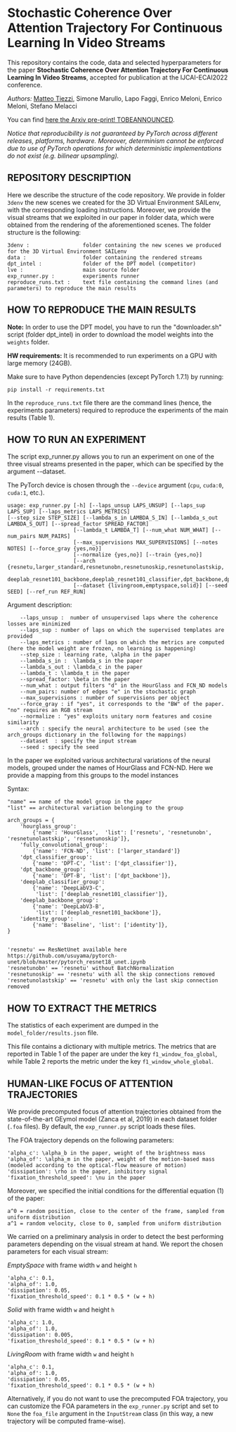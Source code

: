 # Stochastic Coherence Over Attention Trajectory For Continuous Learning In Video Streams

This repository contains the code, data and selected hyperparameters for the paper **Stochastic Coherence Over Attention Trajectory For Continuous Learning In Video Streams**,
accepted for publication at the IJCAI-ECAI2022 conference. 

*Authors:*  [Matteo Tiezzi](https://mtiezzi.github.io/), Simone Marullo, Lapo Faggi,  Enrico Meloni, Enrico Meloni, Stefano Melacci

You can find [ here the Arxiv pre-print! TOBEANNOUNCED](https://arxiv.org/).


_Notice that reproducibility is not guaranteed by PyTorch across different releases, platforms, hardware. Moreover,
determinism cannot be enforced due to use of PyTorch operations for which deterministic implementations do not exist
(e.g. bilinear upsampling)._

REPOSITORY DESCRIPTION
----------------------

Here we describe the structure of the code repository. We provide in folder `3denv` the new scenes we created for the 3D
Virtual Environment SAILenv, with the corresponding loading instructions. Moreover, we provide the visual streams that
we exploited in our paper in folder data, which were obtained from the rendering of the aforementioned scenes.
The folder structure is the following:

    3denv :                 folder containing the new scenes we produced for the 3D Virtual Environment SAILenv 
    data :                  folder containing the rendered streams
    dpt_intel :             folder of the DPT model (competitor)
    lve :                   main source folder
    exp_runner.py :         experiments runner
    reproduce_runs.txt :    text file containing the command lines (and parameters) to reproduce the main results


HOW TO REPRODUCE THE MAIN RESULTS
---------------------------------

**Note:** In order to use the DPT model, you have to run the "downloader.sh" script  (folder dpt_intel)
in order to download the model weights into the `weights` folder.

**HW requirements:** It is recommended to run experiments on a GPU with large memory (24GB).

Make sure to have Python dependencies (except PyTorch 1.7.1) by running:

```
pip install -r requirements.txt
```

In the `reproduce_runs.txt` file there are the command lines (hence, the experiments parameters) required to reproduce
the experiments of the main results (Table 1).

HOW TO RUN AN EXPERIMENT
------------------------
The script exp_runner.py allows you to run an experiment on one of the three visual streams presented in the paper,
which can be specified by the argument --dataset.

The PyTorch device is chosen through the `--device` argument (`cpu`, `cuda:0`,
`cuda:1`, etc.).

    usage: exp_runner.py [-h] [--laps_unsup LAPS_UNSUP] [--laps_sup LAPS_SUP] [--laps_metrics LAPS_METRICS]
    [--step_size STEP_SIZE] [--lambda_s_in LAMBDA_S_IN] [--lambda_s_out LAMBDA_S_OUT] [--spread_factor SPREAD_FACTOR]
                         [--lambda_t LAMBDA_T] [--num_what NUM_WHAT] [--num_pairs NUM_PAIRS]
                         [--max_supervisions MAX_SUPERVISIONS] [--notes NOTES] [--force_gray {yes,no}]
                         [--normalize {yes,no}] [--train {yes,no}]
                         [--arch {resnetu,larger_standard,resnetunobn,resnetunoskip,resnetunolastskip,
                         deeplab_resnet101_backbone,deeplab_resnet101_classifier,dpt_backbone,dpt_classifier,identity}]
                         [--dataset {livingroom,emptyspace,solid}] [--seed SEED] [--ref_run REF_RUN]

Argument description:

        --laps_unsup :  number of unsupervised laps where the coherence losses are minimized
        --laps_sup : number of laps on which the supervised templates are provided
        --laps_metrics : number of laps on which the metrics are computed (here the model weight are frozen, no learning is happening)
        --step_size : learning rate, \alpha in the paper
        --lambda_s_in :  \lambda_s in the paper
        --lambda_s_out : \lambda_c in the paper
        --lambda_t : \lambda_t in the paper
        --spread_factor: \beta in the paper
        --num_what : output filters "d" in the HourGlass and FCN_ND models
        --num_pairs: number of edges "e" in the stochastic graph
        --max_supervisions : number of supervisions per object
        --force_gray : if "yes", it corresponds to the "BW" of the paper. "no" requires an RGB stream
        --normalize : "yes" exploits unitary norm features and cosine similarity
        --arch : specify the neural architecture to be used (see the arch_groups dictionary in the following for the mappings)
        --dataset  : specify the input stream
        --seed : specify the seed

In the paper we exploited various architectural variations of the neural models, grouped under the names of HourGlass
and FCN-ND. Here we provide a mapping from this groups to the model instances

Syntax:

    "name" == name of the model group in the paper
    "list" == architectural variation belonging to the group

    arch_groups = {
        'hourglass_group':
            {'name': 'HourGlass',  'list': ['resnetu', 'resnetunobn', 'resnetunolastskip', 'resnetunoskip']},
        'fully_convolutional_group':
            {'name': 'FCN-ND', 'list': ['larger_standard']}
        'dpt_classifier_group':
            {'name': 'DPT-C', 'list': ['dpt_classifier']},
        'dpt_backbone_group':
            {'name': 'DPT-B', 'list': ['dpt_backbone']},
        'deeplab_classifier_group':
            {'name': 'DeepLabV3-C',
             'list': ['deeplab_resnet101_classifier']},
        'deeplab_backbone_group':
            {'name': 'DeepLabV3-B',
             'list': ['deeplab_resnet101_backbone']},
        'identity_group':
            {'name': 'Baseline', 'list': ['identity']},
    }


    'resnetu' == ResNetUnet available here  https://github.com/usuyama/pytorch-unet/blob/master/pytorch_resnet18_unet.ipynb
    'resnetunobn' == 'resnetu' without BatchNormalization
    'resnetunoskip' == 'resnetu' with all the skip connections removed
    'resnetunolastskip' == 'resnetu' with only the last skip connection removed

HOW TO EXTRACT THE METRICS
-------------------

The statistics of each experiment are dumped in the `model_folder/results.json` file.

This file contains a dictionary with multiple metrics. The metrics that are reported in Table 1 of the paper are under
the key `f1_window_foa_global`, while Table 2 reports the metric under the key `f1_window_whole_global`.


HUMAN-LIKE FOCUS OF ATTENTION TRAJECTORIES
------------------------------------------

We provide precomputed focus of attention trajectories obtained from the state-of-the-art GEymol model (Zanca et al,
2019)
in each dataset folder (`.foa` files). By default, the `exp_runner.py` script loads these files.

The FOA trajectory depends on the following parameters:

    'alpha_c': \alpha_b in the paper, weight of the brightness mass
    'alpha_of': \alpha_m in the paper, weight of the motion-based mass (modeled according to the optical-flow measure of motion)
    'dissipation': \rho in the paper, inhibitory signal 
    'fixation_threshold_speed': \nu in the paper

Moreover, we specified the initial conditions for the differential equation (1) of the paper:

    a^0 = random position, close to the center of the frame, sampled from uniform distribution
    a^1 = random velocity, close to 0, sampled from uniform distribution

We carried on a preliminary analysis in order to detect the best performing parameters depending on the visual stream at
hand. We report the chosen parameters for each visual stream:

*EmptySpace* with frame width `w` and height `h`

    'alpha_c': 0.1, 
    'alpha_of': 1.0,
    'dissipation': 0.05,
    'fixation_threshold_speed': 0.1 * 0.5 * (w + h)    

*Solid* with frame width `w` and height `h`

    'alpha_c': 1.0, 
    'alpha_of': 1.0,
    'dissipation': 0.005,
    'fixation_threshold_speed': 0.1 * 0.5 * (w + h)

*LivingRoom* with frame width `w` and height `h`

    'alpha_c': 0.1, 
    'alpha_of': 1.0,
    'dissipation': 0.05,
    'fixation_threshold_speed': 0.1 * 0.5 * (w + h)    

Alternatively, if you do not want to use the precomputed FOA trajectory,  you can customize the FOA parameters  in the `exp_runner.py` script and  set to `None`
the `foa_file` argument in the `InputStream` class (in this way, a new trajectory will be computed frame-wise).






